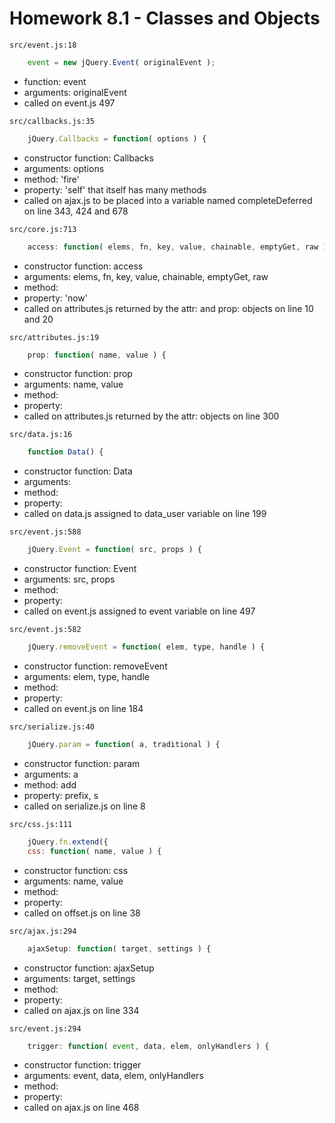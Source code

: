 # Homework 8.1 - Classes and Objects

`src/event.js:18`
```javascript
    event = new jQuery.Event( originalEvent );
```
* function: event
* arguments: originalEvent
* called on event.js 497

`src/callbacks.js:35`
```javascript
    jQuery.Callbacks = function( options ) {
```
* constructor function: Callbacks
* arguments: options
* method: 'fire'
* property: 'self' that itself has many methods
* called on ajax.js to be placed into a variable named completeDeferred on line 343, 424 and 678

`src/core.js:713`
```javascript
    access: function( elems, fn, key, value, chainable, emptyGet, raw ) {
```
* constructor function: access
* arguments: elems, fn, key, value, chainable, emptyGet, raw
* method: 
* property: 'now' 
* called on attributes.js returned by the attr: and prop: objects on line 10 and 20

`src/attributes.js:19`
```javascript
    prop: function( name, value ) {
```
* constructor function: prop
* arguments: name, value
* method: 
* property: 
* called on attributes.js returned by the attr: objects on line 300

`src/data.js:16`
```javascript
    function Data() {
```
* constructor function: Data
* arguments: 
* method: 
* property: 
* called on data.js assigned to data_user variable on line 199

`src/event.js:588`
```javascript
    jQuery.Event = function( src, props ) {
```
* constructor function: Event
* arguments: src, props
* method: 
* property: 
* called on event.js assigned to event variable on line 497

`src/event.js:582`
```javascript
    jQuery.removeEvent = function( elem, type, handle ) {
```
* constructor function: removeEvent
* arguments: elem, type, handle
* method: 
* property: 
* called on event.js on line 184

`src/serialize.js:40`
```javascript
    jQuery.param = function( a, traditional ) {
```
* constructor function: param
* arguments: a
* method: add
* property: prefix, s
* called on serialize.js on line 8

`src/css.js:111`
```javascript
    jQuery.fn.extend({
    css: function( name, value ) {
```
* constructor function: css
* arguments: name, value
* method: 
* property: 
* called on offset.js on line 38

`src/ajax.js:294`
```javascript
    ajaxSetup: function( target, settings ) {
```
* constructor function: ajaxSetup
* arguments: target, settings
* method: 
* property: 
* called on ajax.js on line 334

`src/event.js:294`
```javascript
    trigger: function( event, data, elem, onlyHandlers ) {
```
* constructor function: trigger
* arguments: event, data, elem, onlyHandlers
* method: 
* property: 
* called on ajax.js on line 468